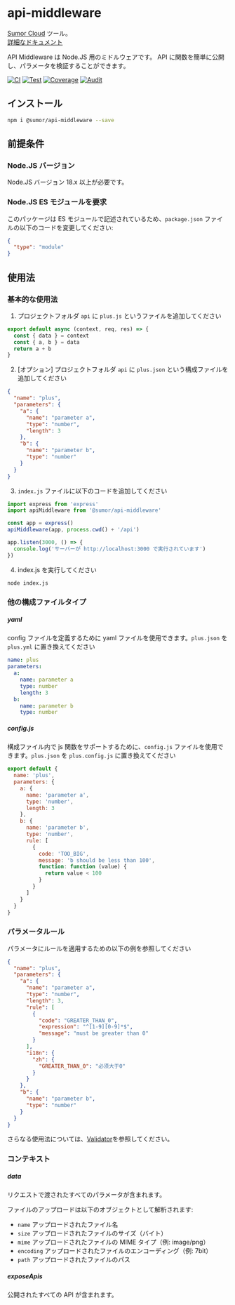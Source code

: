# api-middleware

[Sumor Cloud](https://sumor.cloud) ツール。  
[詳細なドキュメント](https://sumor.cloud/api-middleware)

API Middleware は Node.JS 用のミドルウェアです。
API に関数を簡単に公開し、パラメータを検証することができます。

[![CI](https://github.com/sumor-cloud/api-middleware/actions/workflows/ci.yml/badge.svg)](https://github.com/sumor-cloud/api-middleware/actions/workflows/ci.yml)
[![Test](https://github.com/sumor-cloud/api-middleware/actions/workflows/ut.yml/badge.svg)](https://github.com/sumor-cloud/api-middleware/actions/workflows/ut.yml)
[![Coverage](https://github.com/sumor-cloud/api-middleware/actions/workflows/coverage.yml/badge.svg)](https://github.com/sumor-cloud/api-middleware/actions/workflows/coverage.yml)
[![Audit](https://github.com/sumor-cloud/api-middleware/actions/workflows/audit.yml/badge.svg)](https://github.com/sumor-cloud/api-middleware/actions/workflows/audit.yml)

## インストール

```bash
npm i @sumor/api-middleware --save
```

## 前提条件

### Node.JS バージョン

Node.JS バージョン 18.x 以上が必要です。

### Node.JS ES モジュールを要求

このパッケージは ES モジュールで記述されているため、`package.json` ファイルの以下のコードを変更してください:

```json
{
  "type": "module"
}
```

## 使用法

### 基本的な使用法

1. プロジェクトフォルダ `api` に `plus.js` というファイルを追加してください

```js
export default async (context, req, res) => {
  const { data } = context
  const { a, b } = data
  return a + b
}
```

2. [オプション] プロジェクトフォルダ `api` に `plus.json` という構成ファイルを追加してください

```json
{
  "name": "plus",
  "parameters": {
    "a": {
      "name": "parameter a",
      "type": "number",
      "length": 3
    },
    "b": {
      "name": "parameter b",
      "type": "number"
    }
  }
}
```

3. `index.js` ファイルに以下のコードを追加してください

```javascript
import express from 'express'
import apiMiddleware from '@sumor/api-middleware'

const app = express()
apiMiddleware(app, process.cwd() + '/api')

app.listen(3000, () => {
  console.log('サーバーが http://localhost:3000 で実行されています')
})
```

4. index.js を実行してください

```bash
node index.js
```

### 他の構成ファイルタイプ

##### yaml

config ファイルを定義するために yaml ファイルを使用できます。`plus.json` を `plus.yml` に置き換えてください

```yaml
name: plus
parameters:
  a:
    name: parameter a
    type: number
    length: 3
  b:
    name: parameter b
    type: number
```

##### config.js

構成ファイル内で js 関数をサポートするために、`config.js` ファイルを使用できます。`plus.json` を `plus.config.js` に置き換えてください

```javascript
export default {
  name: 'plus',
  parameters: {
    a: {
      name: 'parameter a',
      type: 'number',
      length: 3
    },
    b: {
      name: 'parameter b',
      type: 'number',
      rule: [
        {
          code: 'TOO_BIG',
          message: 'b should be less than 100',
          function: function (value) {
            return value < 100
          }
        }
      ]
    }
  }
}
```

### パラメータルール

パラメータにルールを適用するための以下の例を参照してください

```json
{
  "name": "plus",
  "parameters": {
    "a": {
      "name": "parameter a",
      "type": "number",
      "length": 3,
      "rule": [
        {
          "code": "GREATER_THAN_0",
          "expression": "^[1-9][0-9]*$",
          "message": "must be greater than 0"
        }
      ],
      "i18n": {
        "zh": {
          "GREATER_THAN_0": "必须大于0"
        }
      }
    },
    "b": {
      "name": "parameter b",
      "type": "number"
    }
  }
}
```

さらなる使用法については、[Validator](https://sumor.cloud/validator/)を参照してください。

### コンテキスト

##### data

リクエストで渡されたすべてのパラメータが含まれます。

ファイルのアップロードは以下のオブジェクトとして解析されます:

- `name` アップロードされたファイル名
- `size` アップロードされたファイルのサイズ（バイト）
- `mime` アップロードされたファイルの MIME タイプ（例: image/png）
- `encoding` アップロードされたファイルのエンコーディング（例: 7bit）
- `path` アップロードされたファイルのパス

##### exposeApis

公開されたすべての API が含まれます。
